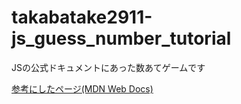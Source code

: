 # takabatake2911-js_guess_number_tutorial
JSの公式ドキュメントにあった数あてゲームです

[参考にしたページ(MDN Web Docs)](https://developer.mozilla.org/ja/docs/Learn/JavaScript/First_steps/A_first_splash)
